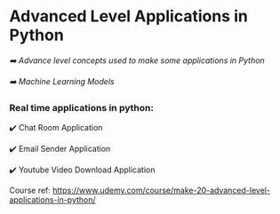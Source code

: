 # Advanced Level Applications in Python

*➡️ Advance level concepts used to make some applications in Python*

*➡️ Machine Learning Models*

### Real time applications in python:

✔️ Chat Room Application

✔️ Email Sender Application

✔️ Youtube Video Download Application



Course ref: https://www.udemy.com/course/make-20-advanced-level-applications-in-python/
